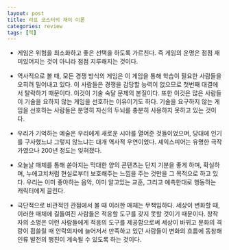 ```yaml
---
layout: post
title: 라프 코스터의 재미 이론
categories: review
tags: [책]
---
```


- 게임은 위험을 최소화하고 좋은 선택을 하도록 가르친다.
즉 게임의 운명은 점점 재미있어지는 것이 아니라 점점 지루해지는 것이다.

- 역사적으로 볼 때, 모든 경쟁 방식의 게임은 이 게임을 통해 학습이 필요한 사람들을 오히려 밀어내고 있다. 이 사람들은 경쟁을 감당할 능력이 없으므로 첫번째 대결에서 탈락하기 때문이다.
이것이 기술 숙달 문제의 본질이다. 또한 이것은 많은 사람들이 기술을 요하지 않는 게임을 선호하는 이유이기도 하다. 기술을 요구하지 않는 게임을 선호하는 사람들은 분명히 자신의 두뇌를 충분히 사용하지 못하고 있는 것이다.

- 우리가 기억하는 예술은 우리에게 새로운 시야를 열어준 것들이었으며, 당대에 인기를 구사했느냐 그렇지 않느냐는 대개 역사적 우연이었다. 셰익스피어는 유명한 극작가였으나 200년 정도는 잊혀졌다.

- 오늘날 매체를 통해 쏟아지는 막대한 양의 콘텐츠는 단지 기분을 좋게 하며, 확실하며, 누에고치처럼 현실로부터 보호해주는 느낌을 주는 것만을 그 목적으로 하고 있다. 우리는 이미 좋아하는 음악, 이미 알고있는 교훈, 그리고 예측한대로 행동하는 캐릭터에게 끌린다.

- 극단적으로 비관적인 관점에서 볼 때 이러한 매체는 무책임하다. 세상이 변화할 때, 이러한 매체에 길들여진 사람들은 적응할 도구를 갖지 못할 것이기 때문이다. 창작자의 소명은 이런 사람들에게 적응의 도구를 제공함으로써 세상이 바뀌고 문화의 격랑이 휩쓸릴 때 안락의자에 늘어저서 만족하고 있던 사람들이 변화의 흐름에 동참해 인류 발전의 행진이 계속될 수 있도록 하는 것이다.